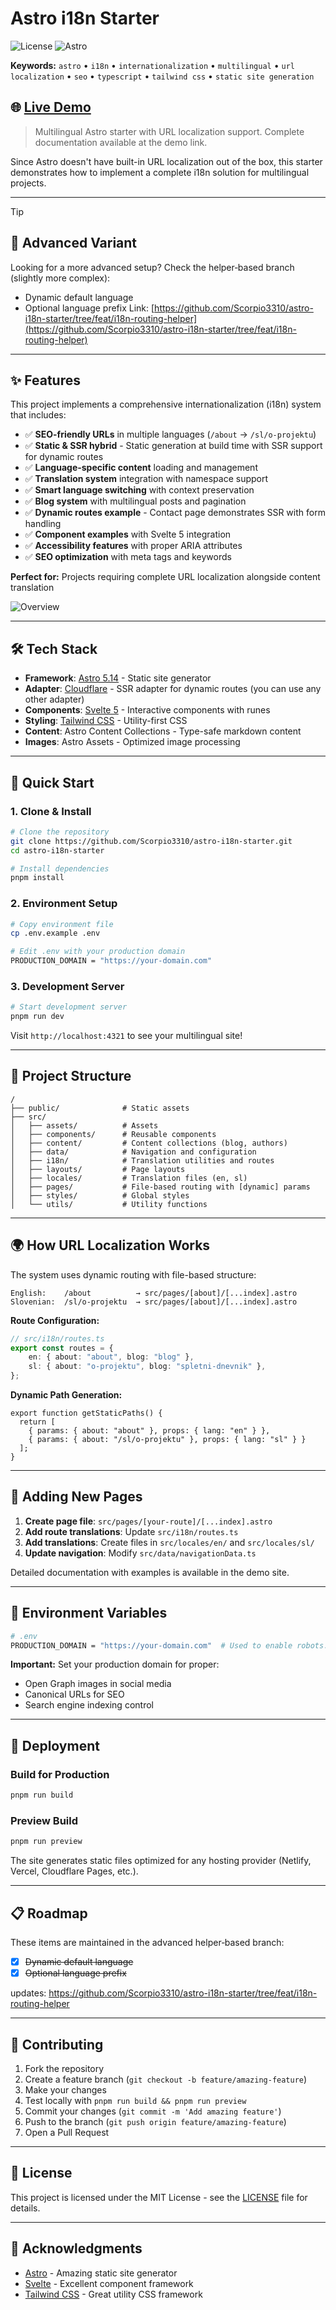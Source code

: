 # Astro i18n Starter

![License](https://img.shields.io/badge/license-MIT-blue.svg)
![Astro](https://img.shields.io/badge/Astro-5.14-purple.svg)

**Keywords:** `astro` • `i18n` • `internationalization` • `multilingual` • `url localization` • `seo` • `typescript` • `tailwind css` • `static site generation`

## 🌐 [Live Demo](https://astro-i18n-starter.klemenc.dev)

> Multilingual Astro starter with URL localization support. Complete documentation available at the demo link.

Since Astro doesn't have built-in URL localization out of the box, this starter demonstrates how to implement a complete i18n solution for multilingual projects.

---

> [!TIP]
>
> ## 🚀 Advanced Variant
>
> Looking for a more advanced setup? Check the helper‑based branch (slightly more complex):
>
> -   Dynamic default language
> -   Optional language prefix
>     Link: [https://github.com/Scorpio3310/astro-i18n-starter/tree/feat/i18n-routing-helper](https://github.com/Scorpio3310/astro-i18n-starter/tree/feat/i18n-routing-helper)

---

## ✨ Features

This project implements a comprehensive internationalization (i18n) system that includes:

- ✅ **SEO-friendly URLs** in multiple languages (`/about` → `/sl/o-projektu`)
- ✅ **Static & SSR hybrid** - Static generation at build time with SSR support for dynamic routes
- ✅ **Language-specific content** loading and management
- ✅ **Translation system** integration with namespace support
- ✅ **Smart language switching** with context preservation
- ✅ **Blog system** with multilingual posts and pagination
- ✅ **Dynamic routes example** - Contact page demonstrates SSR with form handling
- ✅ **Component examples** with Svelte 5 integration
- ✅ **Accessibility features** with proper ARIA attributes
- ✅ **SEO optimization** with meta tags and keywords

**Perfect for:** Projects requiring complete URL localization alongside content translation

![Overview](public/github-image.jpg)

---

## 🛠️ Tech Stack

-   **Framework**: [Astro 5.14](https://astro.build/) - Static site generator
-   **Adapter**: [Cloudflare](https://docs.astro.build/en/guides/integrations-guide/cloudflare/) - SSR adapter for dynamic routes (you can use any other adapter)
-   **Components**: [Svelte 5](https://svelte.dev/) - Interactive components with runes
-   **Styling**: [Tailwind CSS](https://tailwindcss.com/) - Utility-first CSS
-   **Content**: Astro Content Collections - Type-safe markdown content
-   **Images**: Astro Assets - Optimized image processing

---

## 🚀 Quick Start

### 1. Clone & Install

```bash
# Clone the repository
git clone https://github.com/Scorpio3310/astro-i18n-starter.git
cd astro-i18n-starter

# Install dependencies
pnpm install
```

### 2. Environment Setup

```bash
# Copy environment file
cp .env.example .env

# Edit .env with your production domain
PRODUCTION_DOMAIN = "https://your-domain.com"
```

### 3. Development Server

```bash
# Start development server
pnpm run dev
```

Visit `http://localhost:4321` to see your multilingual site!

---

## 📁 Project Structure

```
/
├── public/              # Static assets
├── src/
│   ├── assets/          # Assets
│   ├── components/      # Reusable components
│   ├── content/         # Content collections (blog, authors)
│   ├── data/            # Navigation and configuration
│   ├── i18n/            # Translation utilities and routes
│   ├── layouts/         # Page layouts
│   ├── locales/         # Translation files (en, sl)
│   ├── pages/           # File-based routing with [dynamic] params
│   ├── styles/          # Global styles
│   └── utils/           # Utility functions
```

---

## 🌍 How URL Localization Works

The system uses dynamic routing with file-based structure:

```
English:    /about          → src/pages/[about]/[...index].astro
Slovenian:  /sl/o-projektu  → src/pages/[about]/[...index].astro
```

**Route Configuration:**

```typescript
// src/i18n/routes.ts
export const routes = {
    en: { about: "about", blog: "blog" },
    sl: { about: "o-projektu", blog: "spletni-dnevnik" },
};
```

**Dynamic Path Generation:**

```astro
export function getStaticPaths() {
  return [
    { params: { about: "about" }, props: { lang: "en" } },
    { params: { about: "/sl/o-projektu" }, props: { lang: "sl" } }
  ];
}
```

---

## 📝 Adding New Pages

1. **Create page file**: `src/pages/[your-route]/[...index].astro`
2. **Add route translations**: Update `src/i18n/routes.ts`
3. **Add translations**: Create files in `src/locales/en/` and `src/locales/sl/`
4. **Update navigation**: Modify `src/data/navigationData.ts`

Detailed documentation with examples is available in the demo site.

---

## 🔧 Environment Variables

```bash
# .env
PRODUCTION_DOMAIN = "https://your-domain.com"  # Used to enable robots.txt
```

**Important:** Set your production domain for proper:

-   Open Graph images in social media
-   Canonical URLs for SEO
-   Search engine indexing control

---

## 🚢 Deployment

### Build for Production

```bash
pnpm run build
```

### Preview Build

```bash
pnpm run preview
```

The site generates static files optimized for any hosting provider (Netlify, Vercel, Cloudflare Pages, etc.).

---

## 📋 Roadmap

These items are maintained in the advanced helper‑based branch:

-   [x] ~~Dynamic default language~~
-   [x] ~~Optional language prefix~~

updates: https://github.com/Scorpio3310/astro-i18n-starter/tree/feat/i18n-routing-helper

---

## 🤝 Contributing

1. Fork the repository
2. Create a feature branch (`git checkout -b feature/amazing-feature`)
3. Make your changes
4. Test locally with `pnpm run build && pnpm run preview`
5. Commit your changes (`git commit -m 'Add amazing feature'`)
6. Push to the branch (`git push origin feature/amazing-feature`)
7. Open a Pull Request

---

## 📄 License

This project is licensed under the MIT License - see the [LICENSE](LICENSE) file for details.

---

## 🙏 Acknowledgments

-   [Astro](https://astro.build/) - Amazing static site generator
-   [Svelte](https://svelte.dev/) - Excellent component framework
-   [Tailwind CSS](https://tailwindcss.com/) - Great utility CSS framework
